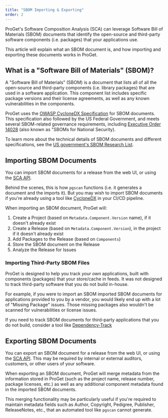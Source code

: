 ```yaml
---
title: "SBOM Importing & Exporting"
order: 2
---
```


ProGet's Software Composition Analysis (SCA) can leverage Software Bill of Materials (SBOM) documents that identify the open-source and third-party software components (i.e. packages) that your applications use. 

This article will explain what an SBOM document is, and how importing and exporting these documents works in ProGet.

## What is a "Software Bill of Materials" (SBOM)?

A "Software Bill of Materials" (SBOM) is a document that lists all of all the open-source and third-party components (i.e. library packages) that are used in a software application. This component list includes specific package versions and their license agreements, as well as any known vulnerabilities in the components.

ProGet uses the [OWASP CycloneDX Specification](https://github.com/CycloneDX/specification) for SBOM documents. This specification also followed by the US Federal Government, and meets several SBOM-related governance requirements, including [Executive Order 14028](https://www.whitehouse.gov/briefing-room/presidential-actions/2021/05/12/executive-order-on-improving-the-nations-cybersecurity/) (also known as "SBOMs for National Security).

To learn more about the technical details of SBOM documents and different specifications, see the [US government's SBOM Research List](https://ntia.gov/SBOM).


## Importing SBOM Documents
You can import SBOM documents for a release from the web UI, or using the [SCA API](/docs/proget/api/sca). 

Behind the scenes, this is how `pgscan` functions (i.e. it generates a document and the imports it). But you may wish to import SBOM documents if you're already using a tool like [CycloneDX](https://cyclonedx.org/) in your CI/CD pipeline.

When importing an SBOM document, ProGet will:
1. Create a Project (based on `Metadata.Component.Version` name), if it doesn't already exist
2. Create a Release (based on `Metadata.Component.Version`), in the project if it doesn't already exist
3. Add Packages to the Release (based on `Components`)
4. Store the SBOM document on the Release
5. Analyze the Release for Issues


### Importing Third-Party SBOM Files

ProGet is designed to help you track *your own* applications, built with components (packages) that your store/cache in feeds. It was not designed to track third-party software that you do not build in-house.

For example, if you were to import an SBOM imported SBOM documents for applications provided to you by a vendor, you would likely end up with a lot of "Missing Package" issues. Those missing packages also wouldn't be scanned for vulnerabilities or license issues.

If you need to track SBOM documents for third-party applications that you do not build, consider a tool like [Dependency-Track](https://dependencytrack.org/)


## Exporting SBOM Documents
You can export an SBOM document for a release from the web UI, or using the [SCA API](/docs/proget/api/sca). This may be required by internal or external auditors, customers, or other users of your software.

When exporting an SBOM document, ProGet will merge metadata from the information stored in ProGet (such as the project name, release number, package licenses, etc.) as well as any additional component metadata found in the imported SBOM documents.

This merging functionality may be particularly useful if you're required to maintain metadata fields such as Author, Copyright, Pedigree, Publisher, ReleaseNotes, etc., that an automated tool like `pgscan` cannot generate.